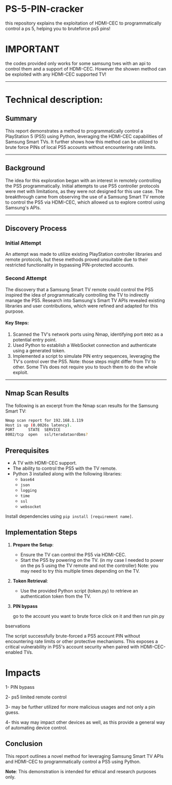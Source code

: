 # PS-5-PIN-cracker
this repository explains the exploitation of HDMI-CEC to programmatically control a ps 5, helping you to bruteforce ps5 pins!  

# IMPORTANT

the codes provided only works for some samsung tves with an api to control them and a support of HDMI-CEC. However the showen method can be exploited with any HDMI-CEC supported TV!

---

# Technical description:

## Summary
This report demonstrates a method to programmatically control a PlayStation 5 (PS5) using Python, leveraging the HDMI-CEC capabilities of Samsung Smart TVs. It further shows how this method can be utilized to brute force PINs of local PS5 accounts without encountering rate limits.

---

## Background
The idea for this exploration began with an interest in remotely controlling the PS5 programmatically. Initial attempts to use PS5 controller protocols were met with limitations, as they were not designed for this use case. The breakthrough came from observing the use of a Samsung Smart TV remote to control the PS5 via HDMI-CEC, which allowed us to explore control using Samsung's APIs.

---

## Discovery Process

### Initial Attempt
An attempt was made to utilize existing PlayStation controller libraries and remote protocols, but these methods proved unsuitable due to their restricted functionality in bypassing PIN-protected accounts.

### Second Attempt
The discovery that a Samsung Smart TV remote could control the PS5 inspired the idea of programmatically controlling the TV to indirectly manage the PS5. Research into Samsung's Smart TV APIs revealed existing libraries and user contributions, which were refined and adapted for this purpose.

#### Key Steps:
1. Scanned the TV's network ports using Nmap, identifying port `8002` as a potential entry point.
2. Used Python to establish a WebSocket connection and authenticate using a generated token.
3. Implemented a script to simulate PIN entry sequences, leveraging the TV's control over the PS5.
Note: those steps might differ from TV to other. Some TVs does not require you to touch them to do the whole exploit.
---

## Nmap Scan Results
The following is an excerpt from the Nmap scan results for the Samsung Smart TV:

```bash
Nmap scan report for 192.168.1.119
Host is up (0.0026s latency).
PORT      STATE  SERVICE
8002/tcp  open   ssl/teradataordbms?
```

## Prerequisites

- A TV with HDMI-CEC support.
- The ability to control the PS5 with the TV remote.
- Python 3 installed along with the following libraries:
    - `base64`
    - `json`
    - `logging`
    - `time`
    - `ssl`
    - `websocket`

Install dependencies using `pip install [requirement name]`.


## Implementation Steps

1. **Prepare the Setup**:
    
    - Ensure the TV can control the PS5 via HDMI-CEC.
    - Start the PS5 by powering on the TV. (in my case I needed to power on the ps 5 using the TV remote and not the controller)
		Note: you may need to try this multiple times depending on the TV.
    
2. **Token Retrieval**:
    
    - Use the provided Python script (token.py) to retrieve an authentication token from the TV.

3. **PIN bypass**


	go to the account you want to brute force click on it and then run pin.py

bservations

The script successfully brute-forced a PS5 account PIN without encountering rate limits or other protective mechanisms. This exposes a critical vulnerability in PS5's account security when paired with HDMI-CEC-enabled TVs.

# Impacts

1- PIN bypass

2- ps5 limited remote control  

3- may be further utilized for more malicious usages and not only a pin guess.

4- this way may impact other devices as well, as this provide a general way of automating device control.

## Conclusion

This report outlines a novel method for leveraging Samsung Smart TV APIs and HDMI-CEC to programmatically control a PS5 using Python.

**Note**: This demonstration is intended for ethical and research purposes only.
